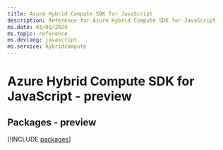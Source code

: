 ```yaml
---
title: Azure Hybrid Compute SDK for JavaScript
description: Reference for Azure Hybrid Compute SDK for JavaScript
ms.date: 03/01/2024
ms.topic: reference
ms.devlang: javascript
ms.service: hybridcompute
---
```

# Azure Hybrid Compute SDK for JavaScript - preview
## Packages - preview
[!INCLUDE [packages](hybrid-compute-index.md)]